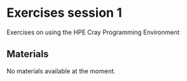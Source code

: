 # Exercises session 1

Exercises on using the HPE Cray Programming Environment

<!--
Exercises are in `Exercises/HPE/01_intro`.

See `Exercises/HPE/01_intro/README.md`
-->

## Materials

No materials available at the moment.

<!--
Temporary location of materials (for the lifetime of the training project):

-   See the exercise assignments in
    `/project/project_465001154/Exercises/HPE/01_intro/README.md`

-   Exercise materials in 
    `/project/project_465001154/Exercises/HPE/01_intro` 
    for the lifetime of the project and only for project members.

Temporary web-available materials:

-    Overview exercise assignments temporarily available on
     [this link](https://462000265.lumidata.eu/paow-20240611/files/LUMI-paow-20240611-Exercises_HPE_Day1.pdf)

-    Exercise notes (ProgrammingModelExamples_SLURM.pdf) on
     [this link](https://462000265.lumidata.eu/paow-20240611/files/LUMI-paow-20240611-E-2-03-ProgrammingModelExamples_SLURM.pdf).
-->

<!--
Archived materials on LUMI:

-   Exercise assignments in `/appl/local/training/paow-20240611/files/LUMI-paow-20240611-Exercises_HPE.pdf`

-   Exercises as bizp2-compressed tar file in
    `/appl/local/training/paow-20240611/files/LUMI-paow-20240611-Exercises_HPE.tar.bz2`

-   Exercises as uncompressed tar file in
    `/appl/local/training/paow-20240611/files/LUMI-paow-20240611-Exercises_HPE.tar`
-->
